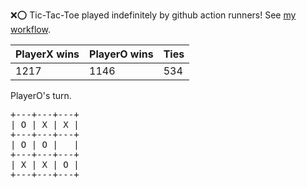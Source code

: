 :x::o: Tic-Tac-Toe played indefinitely by github action runners! See [my workflow](.github/workflows/play.yaml).

|PlayerX wins|PlayerO wins|Ties|
|-|-|-|
|1217|1146|534|

PlayerO's turn.

<pre>
+---+---+---+
| O | X | X |
+---+---+---+
| O | O |   |
+---+---+---+
| X | X | O |
+---+---+---+
</pre>